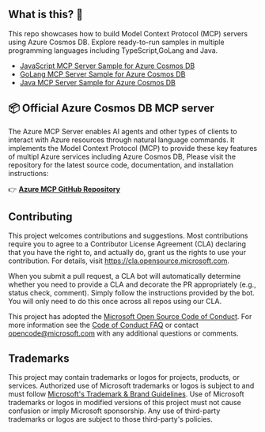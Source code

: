 
## What is this? 🤔

This repo showcases how to build Model Context Protocol (MCP) servers using Azure Cosmos DB. Explore ready-to-run samples in multiple programming languages including TypeScript,GoLang and Java.
 
 - [JavaScript MCP Server Sample for Azure Cosmos DB](/javascript)
 - [GoLang MCP Server Sample for Azure Cosmos DB](/golang)
 - [Java MCP Server Sample for Azure Cosmos DB](/java)


## 📦 Official Azure Cosmos DB MCP server 

The Azure MCP Server enables AI agents and other types of clients to interact with Azure resources through natural language commands. It implements the Model Context Protocol (MCP) to provide these key features of multipl Azure services including Azure Cosmos DB, Please visit the repository for the latest source code, documentation, and installation instructions:

👉 **[Azure MCP GitHub Repository](https://github.com/Azure/azure-mcp)**


## Contributing

This project welcomes contributions and suggestions.  Most contributions require you to agree to a
Contributor License Agreement (CLA) declaring that you have the right to, and actually do, grant us
the rights to use your contribution. For details, visit https://cla.opensource.microsoft.com.

When you submit a pull request, a CLA bot will automatically determine whether you need to provide
a CLA and decorate the PR appropriately (e.g., status check, comment). Simply follow the instructions
provided by the bot. You will only need to do this once across all repos using our CLA.

This project has adopted the [Microsoft Open Source Code of Conduct](https://opensource.microsoft.com/codeofconduct/).
For more information see the [Code of Conduct FAQ](https://opensource.microsoft.com/codeofconduct/faq/) or
contact [opencode@microsoft.com](mailto:opencode@microsoft.com) with any additional questions or comments.

## Trademarks

This project may contain trademarks or logos for projects, products, or services. Authorized use of Microsoft
trademarks or logos is subject to and must follow
[Microsoft's Trademark & Brand Guidelines](https://www.microsoft.com/en-us/legal/intellectualproperty/trademarks/usage/general).
Use of Microsoft trademarks or logos in modified versions of this project must not cause confusion or imply Microsoft sponsorship.
Any use of third-party trademarks or logos are subject to those third-party's policies.
